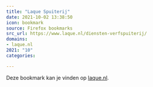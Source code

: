 ```yaml
---
title: "Laque Spuiterij"
date: 2021-10-02 13:38:50
icon: bookmark
source: Firefox bookmarks
src_url: https://www.laque.nl/diensten-verfspuiterij/
domains:
- laque.nl
2021: "10"
categories:

---
```

Deze bookmark kan je vinden op [laque.nl](https://www.laque.nl/diensten-verfspuiterij/).
